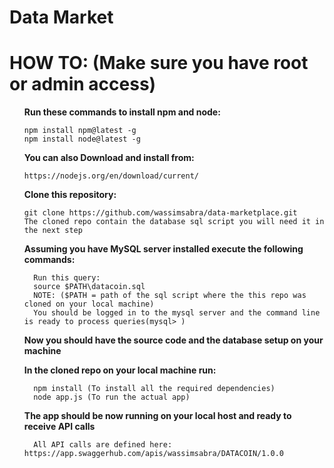 <h1>Data Market</h1>

<h1>HOW TO: (Make sure you have root or admin access)</h1>
<ul>
  <strong>Run these commands to install npm and node:</strong>
 
    npm install npm@latest -g
    npm install node@latest -g
  
  <strong>You can also Download and install from:</strong>
  
    https://nodejs.org/en/download/current/
    
  <strong>Clone this repository:</strong>
  
    git clone https://github.com/wassimsabra/data-marketplace.git
    The cloned repo contain the database sql script you will need it in the next step
    
  <strong>Assuming you have MySQL server installed execute the following commands:</strong>
      
      Run this query: 
      source $PATH\datacoin.sql
      NOTE: ($PATH = path of the sql script where the this repo was cloned on your local machine)
      You should be logged in to the mysql server and the command line is ready to process queries(mysql> )

  <strong>Now you should have the source code and the database setup on your machine</strong>
  
  <strong>In the cloned repo on your local machine run:</strong>
  
      npm install (To install all the required dependencies)
      node app.js (To run the actual app)
     
  <strong>The app should be now running on your local host and ready to receive API calls</strong>
  
      All API calls are defined here: https://app.swaggerhub.com/apis/wassimsabra/DATACOIN/1.0.0

</ul>
